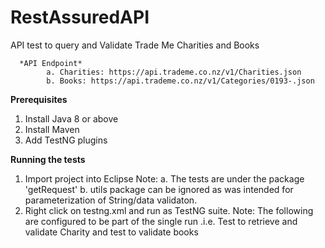 # RestAssuredAPI
API test to query and Validate Trade Me Charities and Books

      *API Endpoint*
            a. Charities: https://api.trademe.co.nz/v1/Charities.json
            b. Books: https://api.trademe.co.nz/v1/Categories/0193-.json

**Prerequisites**
1. Install Java 8 or above
2. Install Maven
3. Add TestNG plugins

**Running the tests**
1. Import project into Eclipse
   Note: a. The tests are under the package 'getRequest'
         b. utils package can be ignored as was intended for parameterization of String/data validaton.
3. Right click on testng.xml and run as TestNG suite.
        Note: The following are configured to be part of the single run .i.e. Test to retrieve and validate Charity and test to validate books
              <classes>
                  <class name="getRequest.TC02a_searchValidateCharityPosTest"/>
                  <class name="getRequest.TC02b_searchValidateCharityNegTest"/>   
                  <class name="getRequest.TC03a_ValidateQueryBookPass"/>
                  <class name="getRequest.TC03b_ValidateQueryBookFail"/>
              </classes>
